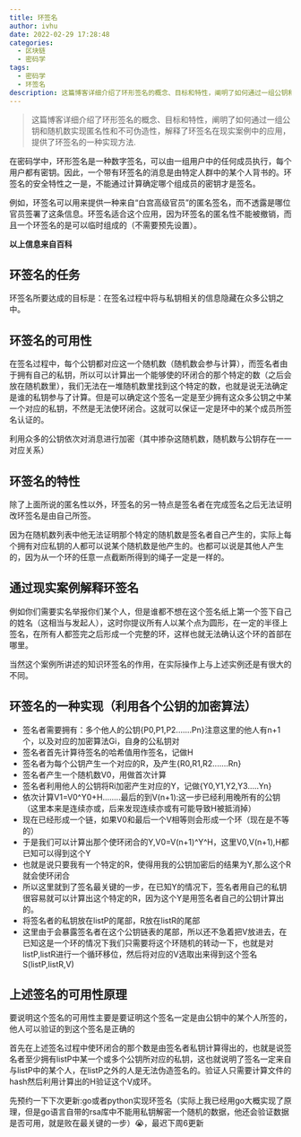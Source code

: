 ```yaml
---
title: 环签名
author: ivhu
date: 2022-02-29 17:28:48
categories:
  - 区块链
  - 密码学
tags:
  - 密码学
  - 环签名
description: 这篇博客详细介绍了环形签名的概念、目标和特性，阐明了如何通过一组公钥和随机数实现匿名性和不可伪造性，解释了环签名在现实案例中的应用，提供了环签名的一种实现方法.
---
```


> 这篇博客详细介绍了环形签名的概念、目标和特性，阐明了如何通过一组公钥和随机数实现匿名性和不可伪造性，解释了环签名在现实案例中的应用，提供了环签名的一种实现方法.

在密码学中，环形签名是一种数字签名，可以由一组用户中的任何成员执行，每个用户都有密钥。因此，一个带有环签名的消息是由特定人群中的某个人背书的。环签名的安全特性之一是，不能通过计算确定哪个组成员的密钥才是签名。

例如，环签名可以用来提供一种来自“白宫高级官员”的匿名签名，而不透露是哪位官员签署了这条信息。环签名适合这个应用，因为环签名的匿名性不能被撤销，而且一个环签名的是可以临时组成的（不需要预先设置）。

**以上信息来自百科**

## 环签名的任务

环签名所要达成的目标是：在签名过程中将与私钥相关的信息隐藏在众多公钥之中。

## 环签名的可用性

在签名过程中，每个公钥都对应这一个随机数（随机数会参与计算），而签名者由于拥有自己的私钥，所以可以计算出一个能够使的环闭合的那个特定的数（之后会放在随机数里），我们无法在一堆随机数里找到这个特定的数，也就是说无法确定是谁的私钥参与了计算。但是可以确定这个签名一定是至少拥有这众多公钥之中某一个对应的私钥，不然是无法使环闭合。这就可以保证一定是环中的某个成员所签名认证的。

利用众多的公钥依次对消息进行加密（其中掺杂这随机数，随机数与公钥存在一一对应关系）

## 环签名的特性

除了上面所说的匿名性以外，环签名的另一特点是签名者在完成签名之后无法证明改环签名是由自己所签。

因为在随机数列表中他无法证明那个特定的随机数是签名者自己产生的，实际上每个拥有对应私钥的人都可以说某个随机数是他产生的。也都可以说是其他人产生的，因为从一个环的任意一点截断所得到的绳子一定是一样的。

## 通过现实案例解释环签名

例如你们需要实名举报你们某个人，但是谁都不想在这个签名纸上第一个签下自己的姓名（这相当与发起人），这时你提议所有人以某个点为圆形，在一定的半径上签名，在所有人都签完之后形成一个完整的环，这样也就无法确认这个环的首部在哪里。

当然这个案例所讲述的知识环签名的作用，在实际操作上与上述实例还是有很大的不同。

## 环签名的一种实现（利用各个公钥的加密算法）

- 签名者需要拥有：多个他人的公钥{P0,P1,P2.......Pn}注意这里的他人有n+1个，以及对应的加密算法Gi，自身的公私钥对
- 签名者首先计算待签名的哈希值用作签名，记做H
- 签名者为每个公钥产生一个对应的R，及产生{R0,R1,R2.......Rn}
- 签名者产生一个随机数V0，用做首次计算
- 签名者利用他人的公钥将Ri加密产生对应的Y，记做{Y0,Y1,Y2,Y3.....Yn}
- 依次计算V1=V0^Y0+H........最后的到V(n+1):这一步已经利用晚所有的公钥（这里本来是连续亦或，后来发现连续亦或有可能导致H被抵消掉）
- 现在已经形成一个链，如果V0和最后一个V相等则会形成一个环（现在是不等的）
- 于是我们可以计算出那个使环闭合的Y,V0=V(n+1)^Y^H，这里V0,V(n+1),H都已知可以得到这个Y
- 也就是说只要我有一个特定的R，使得用我的公钥加密后的结果为Y,那么这个R就会使环闭合
- 所以这里就到了签名最关键的一步，在已知Y的情况下，签名者用自己的私钥很容易就可以计算出这个特定的R，因为这个Y是用签名者自己的公钥计算出的。
- 将签名者的私钥放在listP的尾部，R放在listR的尾部
- 这里由于会暴露签名者在这个公钥链表的尾部，所以还不急着把V放进去，在已知这是一个环的情况下我们只需要将这个环随机的转动一下，也就是对listP,listR进行一个循环移位，然后将对应的V选取出来得到这个签名S(listP,listR,V)

## 上述签名的可用性原理

要说明这个签名的可用性主要是要证明这个签名一定是由公钥中的某个人所签的，他人可以验证的到这个签名是正确的

首先在上述签名过程中使环闭合的那个数是由签名者私钥计算得出的，也就是说签名者至少拥有listP中某一个或多个公钥所对应的私钥，这也就说明了签名一定来自与listP中的某个人，在listP之外的人是无法伪造签名的。验证人只需要计算文件的hash然后利用计算出的H验证这个V成环。

先预约一下下次更新:go或者python实现环签名（实际上我已经用go大概实现了原理，但是go语言自带的rsa库中不能用私钥解密一个随机的数据，他还会验证数据是否可用，就是败在最关键的一步）😭，最迟下周6更新
